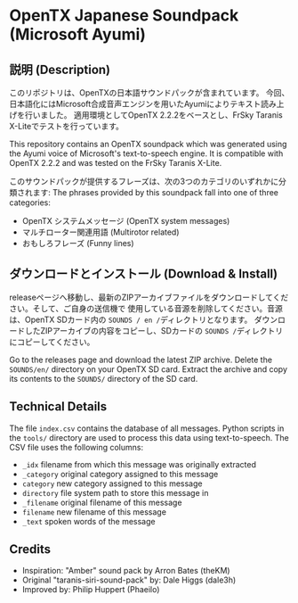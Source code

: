 # OpenTX Japanese Soundpack (Microsoft Ayumi)
## 説明 (Description)

このリポジトリは、OpenTXの日本語サウンドパックが含まれています。
今回、日本語化にはMicrosoft合成音声エンジンを用いたAyumiによりテキスト読み上げを行いました。
適用環境としてOpenTX 2.2.2をベースとし、FrSky Taranis X-Liteでテストを行っています。

This repository contains an OpenTX soundpack which was generated using the
Ayumi voice of Microsoft's text-to-speech engine.  It is compatible with
OpenTX 2.2.2 and was tested on the FrSky Taranis X-Lite.

このサウンドパックが提供するフレーズは、次の3つのカテゴリのいずれかに分類されます:
The phrases provided by this soundpack fall into one of three categories:

 * OpenTX システムメッセージ (OpenTX system messages)
 * マルチローター関連用語 (Multirotor related)
 * おもしろフレーズ (Funny lines)


## ダウンロードとインストール (Download & Install)

releaseページへ移動し、最新のZIPアーカイブファイルをダウンロードしてください。そして、ご自身の送信機で
使用している音源を削除してください。音源は、OpenTX SDカード内の `SOUNDS / en /`ディレクトリとなります。
ダウンロードしたZIPアーカイブの内容をコピーし、SDカードの `SOUNDS /`ディレクトリにコピーしてください。

Go to the releases page and download the latest ZIP archive. Delete the
`SOUNDS/en/` directory on your OpenTX SD card. Extract the archive and copy
its contents to the `SOUNDS/` directory of the SD card.

## Technical Details

The file `index.csv` contains the database of all messages. Python scripts in
the `tools/` directory are used to process this data using text-to-speech. The
CSV file uses the following columns:

 * `_idx` filename from which this message was originally extracted
 * `_category` original category assigned to this message
 * `category` new category assigned to this message
 * `directory` file system path to store this message in
 * `_filename` original filename of this message
 * `filename` new filename of this message
 * `_text` spoken words of the message

## Credits

* Inspiration: "Amber" sound pack by Arron Bates (theKM)
* Original "taranis-siri-sound-pack" by: Dale Higgs (dale3h)
* Improved by: Philip Huppert (Phaeilo)

